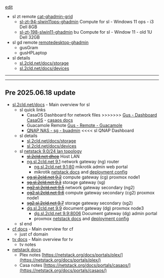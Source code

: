[edit](https://github.com/2cld/sl/edit/main/README.md)

- sl zt remote [cat-ghadmin-grid](https://my.zerotier.com/network/d5e5fb65371eb4a4)
  - [sl-zt-94-slwin11ops-ghadmin](./ops/rdp/README.md) Compute for sl - Windows 11 ops - i3 Dell 8GB
  - [sl-zt-198-slwin11-ghadmin](./ops/rdp/README.md) bu Compute for sl - Window 11 - old 1U Dell 32GB
- sl gd remote [remotedesktop-ghadmin](https://remotedesktop.google.com/access)
  - gusGram
  - gusHPLaptop
- sl details
  - [sl.2cld.net/docs/storage](./docs/storage)
  - [sl.2cld.net/docs/devices](./docs/devices)

---
---
Pre 2025.06.18 update
---
- [sl.2cld.net/docs](./docs/) - Main overview for sl
  - sl quick links
    - CasaOS Dashboard for network files >>>>>>> [Gus - Dashboard CasaOS](http://192.168.0.70/) - [casaos docs](https://netstack.org/docs/portals/casaos/)
    - Guacamole Remote [Gus - Remote - Guacamole](http://192.168.0.70:8090/guacamole/#/)
    - [QNAP NAS - sg - buadmin](http://192.168.0.6:8080/) <<<< sl QNAP Dashboard
  - sl details
    - [sl.2cld.net/docs/storage](./docs/storage)
    - [sl.2cld.net/docs/devices](./docs/devices)
  - sl [netstack 9.0/24 lan topology](https://netstack.org/docs/lan/)
    - [~~sl.2cld.net dhcp~~]() Host LAN
    - [ng.sl.2cld.net 9.1]() network gateway (ng) router
      - [ng.sl.2cld.net 9.1:80](http://192.168.9.1/) mikrotik admin web portal
      - mikrotik [netstack docs]() and [deployment config]()
    - [~~cg.sl.2cld.net 9.2~~]() compute gateway (cg) proxmox node1
    - [~~sg.sl.2cld.net 9.3~~]() storage gateway (sg)
    - [~~ng2.sl.2cld.net 9.5~~]() network gateway secondary (ng2)
    - [~~cg2.sl.2cld.net 9.6~~]() compute gateway secondary (cg2) proxmox node1
    - [~~sg2.sl.2cld.net 9.7~~]() storage gateway secondary (sg2)
    - [dg.sl.2cld.net 9.9]() document gateway (dg) proxmox node3 
      - [dg.sl.2cld.net 9.9:8006](https://192.168.9.9:8006/) Document gateway (dg) admin portal
      - proxmox [netstack docs](https://netstack.org/docs/lan/compute/proxmox/) and [deployment config]()
  - sl end
- [cf docs](https://cf.2cld.net/docs/) - Main overview for cf
  - just cf domain
- [tv docs](https://tv.2cld.net/) - Main overview for tv
  - tv notes
- [netstack docs](https://netstack.org/docs)
  - Plex notes [https://netstack.org/docs/portals/plex/](https://netstack.org/docs/portals/plex/)
  - Casa notes [https://netstack.org/docs/portals/casaos/](https://netstack.org/docs/portals/casaos/)
